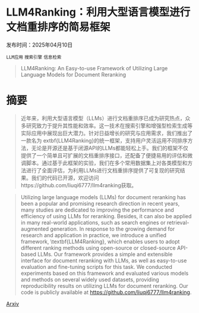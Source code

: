# LLM4Ranking：利用大型语言模型进行文档重排序的简易框架

发布时间：2025年04月10日

`LLM应用` `搜索引擎` `信息检索`

> LLM4Ranking: An Easy-to-use Framework of Utilizing Large Language Models for Document Reranking

# 摘要

> 近年来，利用大型语言模型（LLMs）进行文档重排序已成为研究热点，众多研究致力于提升其性能和效率。这一技术在搜索引擎和增强型检索生成等实际应用中展现出巨大潜力。针对日益增长的研究与应用需求，我们推出了一款名为	extbf{LLM4Ranking}的统一框架，支持用户灵活运用不同排序方法，无论是开源还是基于闭源API的LLMs都能轻松上手。我们的框架不仅提供了一个简单且可扩展的文档重排序接口，还配备了便捷易用的评估和微调脚本。通过基于此框架的实验，我们在多个常用数据集上对各类模型和方法进行了全面评估，为利用LLMs进行文档重排序提供了可复现的研究结果。我们的代码已开源，欢迎访问https://github.com/liuqi6777/llm4ranking获取。

> Utilizing large language models (LLMs) for document reranking has been a popular and promising research direction in recent years, many studies are dedicated to improving the performance and efficiency of using LLMs for reranking. Besides, it can also be applied in many real-world applications, such as search engines or retrieval-augmented generation. In response to the growing demand for research and application in practice, we introduce a unified framework, \textbf{LLM4Ranking}, which enables users to adopt different ranking methods using open-source or closed-source API-based LLMs. Our framework provides a simple and extensible interface for document reranking with LLMs, as well as easy-to-use evaluation and fine-tuning scripts for this task. We conducted experiments based on this framework and evaluated various models and methods on several widely used datasets, providing reproducibility results on utilizing LLMs for document reranking. Our code is publicly available at https://github.com/liuqi6777/llm4ranking.

[Arxiv](https://arxiv.org/abs/2504.07439)